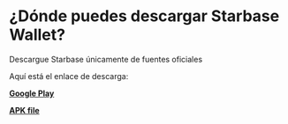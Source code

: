 # ¿Dónde puedes descargar Starbase Wallet?

Descargue Starbase únicamente de fuentes oficiales

Aquí está el enlace de descarga:

[**Google Play**](https://play.google.com/store/apps/details?id=io.horizontalsystems.bankwallet)

[**APK file**](https://github.com/horizontalsystems/Starbase-wallet-android/releases)
